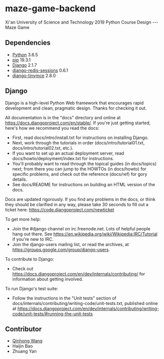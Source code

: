 # maze-game-backend

Xi'an University of Science and Technology 2019 Python Course Design --- Maze Game

## Dependencies

- [Python](https://www.python.org/) 3.6.5
- [pip](https://pypi.org/project/pip/) 19.3.1
- [Django](https://www.djangoproject.com/) 2.1.7
- [django-redis-sessions](https://github.com/martinrusev/django-redis-sessions) 0.6.1
- [django-tinymce](https://pypi.org/project/django-tinymce/) 2.8.0

## Django

Django is a high-level Python Web framework that encourages rapid development and clean, pragmatic design. Thanks for checking it out.

All documentation is in the "docs" directory and online at https://docs.djangoproject.com/en/stable/. If you're just getting started, here's how we recommend you read the docs:

- First, read docs/intro/install.txt for instructions on installing Django.
- Next, work through the tutorials in order (docs/intro/tutorial01.txt, docs/intro/tutorial02.txt, etc.).
- If you want to set up an actual deployment server, read docs/howto/deployment/index.txt for instructions.
- You'll probably want to read through the topical guides (in docs/topics) next; from there you can jump to the HOWTOs (in docs/howto) for specific problems, and check out the reference (docs/ref) for gory details.
- See docs/README for instructions on building an HTML version of the docs.

Docs are updated rigorously. If you find any problems in the docs, or think they should be clarified in any way, please take 30 seconds to fill out a ticket here: https://code.djangoproject.com/newticket

To get more help:

- Join the #django channel on irc.freenode.net. Lots of helpful people hang out there. See https://en.wikipedia.org/wiki/Wikipedia:IRC/Tutorial if you're new to IRC.
- Join the django-users mailing list, or read the archives, at https://groups.google.com/group/django-users.

To contribute to Django:

- Check out https://docs.djangoproject.com/en/dev/internals/contributing/ for information about getting involved.

To run Django's test suite:

- Follow the instructions in the "Unit tests" section of docs/internals/contributing/writing-code/unit-tests.txt, published online at https://docs.djangoproject.com/en/dev/internals/contributing/writing-code/unit-tests/#running-the-unit-tests

## Contributor

- [Qinhong Wang](https://www.wqh4u.cn)
- Haijin Bao
- Zhuang Yan
